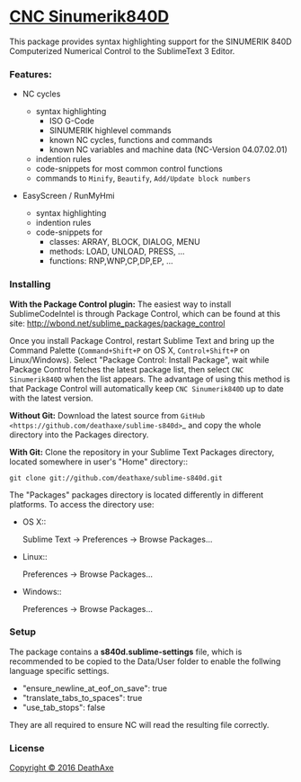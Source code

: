 # [CNC Sinumerik840D](https://github.com/deathaxe/sublime-s840d)

This package provides syntax highlighting support for the
SINUMERIK 840D Computerized Numerical Control to the SublimeText 3 Editor.

### Features:

* NC cycles
  * syntax highlighting
    * ISO G-Code
    * SINUMERIK highlevel commands
    * known NC cycles, functions and commands
    * known NC variables and machine data (NC-Version 04.07.02.01)
  * indention rules
  * code-snippets for most common control functions
  * commands to ``Minify``, ``Beautify``, ``Add/Update block numbers``

* EasyScreen / RunMyHmi
  * syntax highlighting
  * indention rules
  * code-snippets for
    * classes: ARRAY, BLOCK, DIALOG, MENU
    * methods: LOAD, UNLOAD, PRESS, ...
    * functions: RNP,WNP,CP,DP,EP, ...

### Installing

**With the Package Control plugin:** The easiest way to install SublimeCodeIntel is through Package Control, which can be found at this site: http://wbond.net/sublime_packages/package_control

Once you install Package Control, restart Sublime Text and bring up the Command Palette (``Command+Shift+P`` on OS X, ``Control+Shift+P`` on Linux/Windows). Select "Package Control: Install Package", wait while Package Control fetches the latest package list, then select ``CNC Sinumerik840D`` when the list appears. The advantage of using this method is that Package Control will automatically keep ``CNC Sinumerik840D`` up to date with the latest version.

**Without Git:** Download the latest source from `GitHub <https://github.com/deathaxe/sublime-s840d>`_ and copy the whole directory into the Packages directory.

**With Git:** Clone the repository in your Sublime Text Packages directory, located somewhere in user's "Home" directory::

    git clone git://github.com/deathaxe/sublime-s840d.git


The "Packages" packages directory is located differently in different platforms. To access the directory use:

* OS X::

    Sublime Text -> Preferences -> Browse Packages...

* Linux::

    Preferences -> Browse Packages...

* Windows::

    Preferences -> Browse Packages...

### Setup

The package contains a **s840d.sublime-settings** file, which is recommended
to be copied to the Data/User folder to enable the follwing language specific
settings.

- "ensure_newline_at_eof_on_save": true
- "translate_tabs_to_spaces": true
- "use_tab_stops": false

They are all required to ensure NC will read the resulting file correctly.

### License
[Copyright &copy; 2016 DeathAxe](https://github.com/deathaxe/sublime-s840d/blob/master/LICENSE.md)
